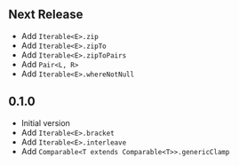 ## Next Release

- Add `Iterable<E>.zip`
- Add `Iterable<E>.zipTo`
- Add `Iterable<E>.zipToPairs`
- Add `Pair<L, R>`
- Add `Iterable<E>.whereNotNull`

## 0.1.0

- Initial version
- Add `Iterable<E>.bracket`
- Add `Iterable<E>.interleave`
- Add `Comparable<T extends Comparable<T>>.genericClamp`
